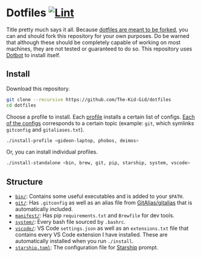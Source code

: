 # Dotfiles [![Lint](https://github.com/The-Kid-Gid/dotfiles/workflows/Lint/badge.svg)](https://github.com/The-Kid-Gid/dotfiles/actions?query=workflow%3ALint)

Title pretty much says it all. Because [dotfiles are meant to be forked](https://zachholman.com/2010/08/dotfiles-are-meant-to-be-forked), you can and should fork this repository for your own purposes. Do be warned that although these should be completely capable of working on most machines, they are not tested or guaranteed to do so. This repository uses [Dotbot](https://github.com/anishathalye/dotbot) to install itself.

## Install

Download this repository.

```bash
git clone --recursive https://github.com/The-Kid-Gid/dotfiles
cd dotfiles
```

Choose a profile to install. Each [profile](https://github.com/The-Kid-Gid/dotfiles/tree/master/meta/profiles) installs a certain list of configs. [Each of the configs](https://github.com/The-Kid-Gid/dotfiles/tree/master/meta/configs) corresponds to a certain topic (example: `git`, which symlinks `gitconfig` and `gitaliases.txt`).

```bash
./install-profile <gideon-laptop, phobos, deimos>
```

Or, you can install individual profiles.

```bash
./install-standalone <bin, brew, git, pip, starship, system, vscode>
```

## Structure

- [`bin/`](https://github.com/The-Kid-Gid/dotfiles/tree/master/bin): Contains some useful executables and is added to your `$PATH`.
- [`git/`](https://github.com/The-Kid-Gid/dotfiles/tree/master/git): Has `.gitconfig` as well as an alias file from [GitAlias/gitalias](https://github.com/GitAlias/gitalias) that is automatically included.
- [`manifest/`](https://github.com/The-Kid-Gid/dotfiles/tree/master/manifest): Has pip `requirements.txt` and `Brewfile` for dev tools.
- [`system/`](https://github.com/The-Kid-Gid/dotfiles/tree/master/system): Every bash file sourced by `.bashrc`.
- [`vscode/`](https://github.com/The-Kid-Gid/dotfiles/tree/master/vscode): VS Code `settings.json` as well as an `extensions.txt` file that contains every VS Code extension I have installed. These are automatically installed when you run `./install`.
- [`starship.toml`](https://github.com/The-Kid-Gid/dotfiles/blob/master/starship.toml): The configuration file for [Starship](https://starship.rs) prompt.
